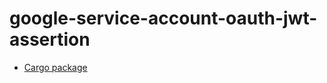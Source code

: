 # google-service-account-oauth-jwt-assertion

* [Cargo package](https://crates.io/crates/google-service-account-oauth-jwt-assertion)

